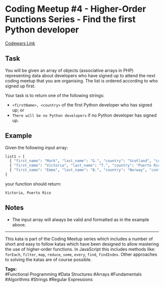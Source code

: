 # Coding Meetup #4 - Higher-Order Functions Series - Find the first Python developer

[Codewars Link](https://www.codewars.com/kata/5827bc50f524dd029d0005f2/python)

## Task
You will be given an array of objects (associative arrays in PHP) representing data about developers who have signed up to attend the next coding meetup that you are organising. The list is ordered according to who signed up first.

Your task is to return one of the following strings:

- `<firstName>, <country>` of the first Python developer who has signed up; or
- `There will be no Python developers` if no Python developer has signed up.

## Example

Given the following input array:

```python
list1 = [
  { "first_name": "Mark", "last_name": "G.", "country": "Scotland", "continent": "Europe", "age": 22, "language": "JavaScript" },
  { "first_name": "Victoria", "last_name": "T.", "country": "Puerto Rico", "continent": "Americas", "age": 30, "language": "Python" },
  { "first_name": "Emma", "last_name": "B.", "country": "Norway", "continent": "Europe", "age": 19, "language": "Clojure" }
]
```

your function should return:

```
Victoria, Puerto Rico
```

## Notes
- The input array will always be valid and formatted as in the example above.

---

This kata is part of the Coding Meetup series which includes a number of short and easy to follow katas which have been designed to allow mastering the use of higher-order functions. In JavaScript this includes methods like: `forEach`, `filter`, `map`, `reduce`, `some`, `every`, `find`, `findIndex`. Other approaches to solving the katas are of course possible.

**Tags:**  
#Functional Programming #Data Structures #Arrays #Fundamentals #Algorithms #Strings #Regular Expressions